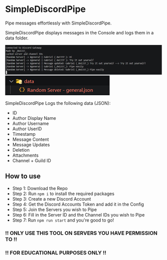 # SimpleDiscordPipe

Pipe messages effortlessly with SimpleDiscordPipe.

SimpleDiscordPipe displays messages in the Console and logs them in a data folder.

![Console](https://raw.githubusercontent.com/Gabr3al/SimpleDiscordPipe/main/preview/console.png)
![Files](https://raw.githubusercontent.com/Gabr3al/SimpleDiscordPipe/main/preview/Files.png)

SimpleDiscordPipe Logs the following data (JSON):

- ID
- Author Display Name
- Author Username
- Author UserID
- Timestamp
- Message Content
- Message Updates
- Deletion
- Attachments
- Channel + Guild ID

## How to use
- Step 1: Download the Repo
- Step 2: Run ``npm i`` to install the required packages
- Step 3: Create a new Discord Account
- Step 4: Get the Discord Accounts Token and add it in the Config
- Step 5: Join the Servers you wish to Pipe
- Step 6: Fill in the Server ID and the Channel IDs you wish to Pipe
- Step 7: Run ``npm run start`` and you're good to go!


### !! ONLY USE THIS TOOL ON SERVERS YOU HAVE PERMISSION TO !!
### !! FOR EDUCATIONAL PURPOSES ONLY !!
